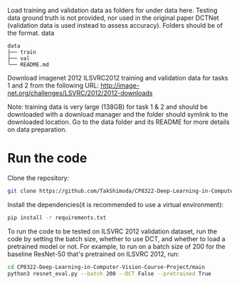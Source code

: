 Load training and validation data as folders for under data here. Testing data ground truth is not provided, nor used in the original paper DCTNet (validation data is used instead to assess accuracy).
Folders should be of the format.
data
```
data
├── train
├── val
└── README.md
```

Download imagenet 2012 ILSVRC2012 training and validation data for tasks 1 and 2 from the following URL:
http://image-net.org/challenges/LSVRC/2012/2012-downloads

Note: training data is very large (138GB) for task 1 & 2 and should be downloaded with a download manager and the folder should symlink to the downloaded location. Go to the data folder and its README for more details on data preparation.

# Run the code

Clone the repository: 

```bash
git clone https://github.com/TakShimoda/CP8322-Deep-Learning-in-Computer-Vision-Course-Project.git
```

Install the dependencies(it is recommended to use a virtual environment):

```bash
pip install -r requirements.txt
```

To run the code to be tested on ILSVRC 2012 validation dataset, run the code by setting the batch size, whether to use DCT, and whether to load a pretrained model or not.
For example, to run on a batch size of 200 for the baseline ResNet-50 that's pretrained on ILSVRC 2012, run:

```bash
cd CP8322-Deep-Learning-in-Computer-Vision-Course-Project/main
python3 resnet_eval.py --batch 200 --DCT False --pretrained True
```
